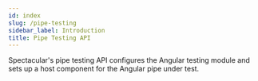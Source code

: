```yaml
---
id: index
slug: /pipe-testing
sidebar_label: Introduction
title: Pipe Testing API
---
```


Spectacular's pipe testing API configures the Angular testing module and sets up
a host component for the Angular pipe under test.
